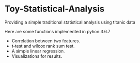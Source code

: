 # Toy-Statistical-Analysis
Providing a simple traditional statistical analysis using titanic data

Here are some functions implemented in pyhon 3.6.7

- Correlation between two features.
- t-test and wilcox rank sum test.
- A simple linear regression.
- Visualizations for results.
